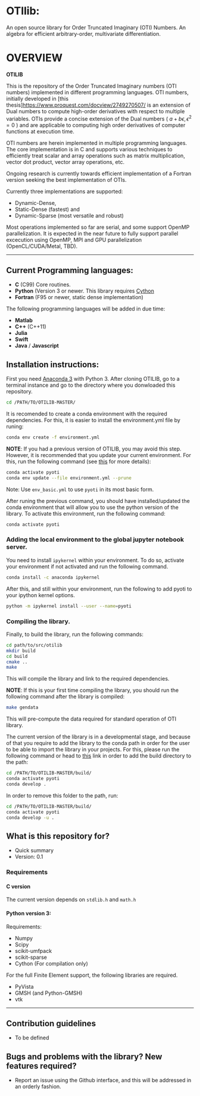 # OTIlib: 

An open source library for Order Truncated Imaginary (OTI) Numbers. An algebra for efficient arbitrary-order, multivariate differentiation.

# OVERVIEW #

**OTILIB** 

This is the repository of the Order Truncated Imaginary numbers (OTI numbers) implemented in different programming languages. OTI numbers, initially developed in [this thesis]<https://www.proquest.com/docview/2749270507/> is an extension of Dual numbers to compute high-order derivatives with respect to multiple variables. OTIs provide a concise extension of the Dual numbers ( $a + b \epsilon, \epsilon^2 = 0$ ) and are applicable to computing high order derivatives of computer functions at execution time.

OTI numbers are herein implemented in multiple programming languages. The core implementation is in C and supports various techniques to efficiently treat scalar and array operations such as matrix multiplication, vector dot product, vector array operations, etc.

Ongoing research is currently towards efficient implementation of a Fortran version seeking the best implementation of OTIs. 

Currently three implementations are supported: 
* Dynamic-Dense, 
* Static-Dense (fastest) and 
* Dynamic-Sparse  (most versatile and robust)

Most operations implemented so far are serial, and some support OpenMP parallelization. It is expected in the near future to fully support parallel excecution using OpenMP, MPI and GPU parallelization (OpenCL/CUDA/Metal, TBD).
***

## Current Programming languages: 
* **C** (C99) Core routines.
* **Python** (Version 3 or newer. This library requires [Cython](http://cython.org)
* **Fortran** (F95 or newer, static dense implementation)

The following programming languages will be added in due time:

* **Matlab**
* **C++** (C++11)
* **Julia**
* **Swift**
* **Java** / **Javascript**

## Installation instructions:

First you need [Anaconda 3](https://www.anaconda.com/distribution/) with Python 3. After cloning OTILIB, go to a terminal instance and go to the directory where you donwloaded this repository.
``` bash
cd /PATH/TO/OTILIB-MASTER/
```

It is recomended to create a conda environment with the required dependencies. For this, it is easier to install the environment.yml file by runing:
``` bash
conda env create -f environment.yml
```
**NOTE**: If you had a previous version of OTILIB, you may avoid this step. However, it is recommended that you update your current environment. For this, run the following command (see [this](https://stackoverflow.com/questions/42352841/how-to-update-an-existing-conda-environment-with-a-yml-file) for more details):

``` bash
conda activate pyoti
conda env update --file environment.yml --prune
```

Note: Use ```env_basic.yml``` to use ```pyoti``` in its most basic form.

After runing the previous command, you should have installed/updated the  conda environment that will allow you to use the python version of the library. To activate this environment, run the following command:
``` bash
conda activate pyoti
```

### Adding the local environment to the global jupyter notebook server.

You need to install ```ipykernel``` within your environment. To do so, activate your environment if not activated and run the following command.

``` bash
conda install -c anaconda ipykernel
```

After this, and still within your environment, run the following to add pyoti to your ipython kernel options.

``` bash
python -m ipykernel install --user --name=pyoti
```



### Compiling the library.

Finally, to build the library, run the following commands:

``` bash
cd path/to/src/otilib
mkdir build
cd build
cmake ..
make
```
 
This will compile the library and link to the required dependencies.

**NOTE**: If this is your first time compiling the library, you should run the following command after the library is compiled:

``` bash
make gendata
```

This will pre-compute the data required for standard operation of OTI library.

The current version of the library is in a developmental stage, and because of that you require to add the library to the conda path in order for the user to be able to import the library in your projects. For this, please run the following command or head to [this](https://stackoverflow.com/questions/49474575/how-to-install-my-own-python-module-package-via-conda-and-watch-its-changes) link in order to add the build directory to the path:

``` bash
cd /PATH/TO/OTILIB-MASTER/build/
conda activate pyoti
conda develop .
```

In order to remove this folder to the path, run:

``` bash
cd /PATH/TO/OTILIB-MASTER/build/
conda activate pyoti
conda develop -u .
```

## What is this repository for? 

* Quick summary
* Version: 0.1


### Requirements

#### **C** version

The current version depends on ```stdlib.h``` and ```math.h```

#### Python version 3:

Requirements:

* Numpy
* Scipy
* scikit-umfpack
* scikit-sparse
* Cython (For compilation only)

For the full Finite Element support, the following libraries are required.

* PyVista
* GMSH (and Python-GMSH)
* vtk

  
***

## Contribution guidelines ###

* To be defined


## Bugs and problems with the library? New features required? ###

* Report an issue using the Github interface, and this will be addressed in an orderly fashion. 
